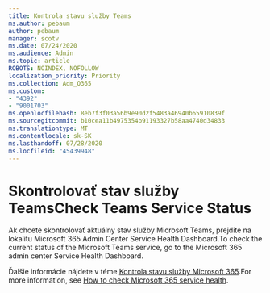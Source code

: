 ```yaml
---
title: Kontrola stavu služby Teams
ms.author: pebaum
author: pebaum
manager: scotv
ms.date: 07/24/2020
ms.audience: Admin
ms.topic: article
ROBOTS: NOINDEX, NOFOLLOW
localization_priority: Priority
ms.collection: Adm_O365
ms.custom:
- "4392"
- "9001703"
ms.openlocfilehash: 8eb7f3f03a56b9e90d2f5483a46940b65910839f
ms.sourcegitcommit: b10cea11b4975354b91193327b58aa4740d34833
ms.translationtype: MT
ms.contentlocale: sk-SK
ms.lasthandoff: 07/28/2020
ms.locfileid: "45439948"
---
```

# <a name="check-teams-service-status"></a><span data-ttu-id="a1f6a-102">Skontrolovať stav služby Teams</span><span class="sxs-lookup"><span data-stu-id="a1f6a-102">Check Teams Service Status</span></span>

<span data-ttu-id="a1f6a-103">Ak chcete skontrolovať aktuálny stav služby Microsoft Teams, prejdite na lokalitu Microsoft 365 Admin Center Service Health Dashboard.</span><span class="sxs-lookup"><span data-stu-id="a1f6a-103">To check the current status of the Microsoft Teams service, go to the Microsoft 365 admin center Service Health Dashboard.</span></span>

<span data-ttu-id="a1f6a-104">Ďalšie informácie nájdete v téme [Kontrola stavu služby Microsoft 365](https://docs.microsoft.com/office365/enterprise/view-service-health).</span><span class="sxs-lookup"><span data-stu-id="a1f6a-104">For more information, see [How to check Microsoft 365 service health](https://docs.microsoft.com/office365/enterprise/view-service-health).</span></span>
